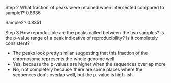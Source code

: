 Step 2
What fraction of peaks were retained when intersected compared to sample1? 0.8636 

Sample2? 0.8351

Step 3
How reproducible are the peaks called between the two samples? Is the p-value range of a peak indicative of reproducibility? Is it completely consistent?
 - The peaks look pretty similar suggesting that this fraction of the chromosome represents the whole genome well
 - Yes, because the p-values are higher when the sequences overlap more
 - No, not completely because there are some places where the sequences don't overlap well, but the p-value is high-ish. 